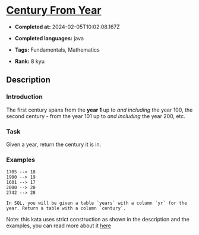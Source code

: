 # [Century From Year](https://www.codewars.com/kata/5a3fe3dde1ce0e8ed6000097)

- **Completed at:** 2024-02-05T10:02:08.167Z

- **Completed languages:** java

- **Tags:** Fundamentals, Mathematics

- **Rank:** 8 kyu

## Description

### Introduction

The first century spans from the **year 1** up to *and including* the year 100, the second century - from the year 101 up to *and including* the year 200, etc.


### Task

Given a year, return the century it is in.


### Examples

```
1705 --> 18
1900 --> 19
1601 --> 17
2000 --> 20
2742 --> 28
```

```if:sql
In SQL, you will be given a table `years` with a column `yr` for the year. Return a table with a column `century`.
```

Note: this kata uses strict construction as shown in the description and the examples, you can read more about it [here](https://en.wikipedia.org/wiki/Century)